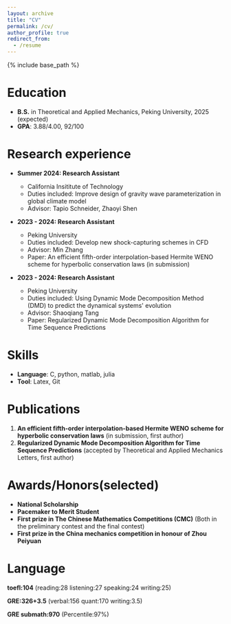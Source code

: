 ```yaml
---
layout: archive
title: "CV"
permalink: /cv/
author_profile: true
redirect_from:
  - /resume
---
```


{% include base_path %}

Education
======
* **B.S.** in Theoretical and Applied Mechanics, Peking University, 2025 (expected)
* **GPA**: 3.88/4.00, 92/100 

Research experience
======
* **Summer 2024: Research Assistant**
  * California Insititute of Technology
  * Duties included: Improve design of gravity wave parameterization in global climate model
  * Advisor: Tapio Schneider, Zhaoyi Shen

* **2023 - 2024: Research Assistant**
  * Peking University
  * Duties included: Develop new shock-capturing schemes in CFD
  * Advisor: Min Zhang
  * Paper: An efficient fifth-order interpolation-based Hermite WENO scheme for hyperbolic conservation laws (in submission)

* **2023 - 2024: Research Assistant**
  * Peking University
  * Duties included: Using Dynamic Mode Decomposition Method (DMD) to predict the dynamical systems' evolution
  * Advisor: Shaoqiang Tang
  * Paper: Regularized Dynamic Mode Decomposition Algorithm for Time Sequence Predictions
  
Skills
======
* **Language**: C, python, matlab, julia
* **Tool**: Latex, Git
  

Publications
======
1. **An efficient fifth-order interpolation-based Hermite WENO scheme for hyperbolic conservation laws** (in submission, first author)
2. **Regularized Dynamic Mode Decomposition Algorithm for Time Sequence Predictions** (accepted by Theoretical and Applied Mechanics Letters, first author)



Awards/Honors(selected)
======
* **National Scholarship**
* **Pacemaker to Merit Student**
* **First prize in The Chinese Mathematics Competitions (CMC)** (Both in the preliminary contest and the final contest)
* **First prize in the China mechanics competition in honour of Zhou Peiyuan**

Language
======
**toefl:104** (reading:28 listening:27 speaking:24 writing:25)

**GRE:326+3.5** (verbal:156 quant:170 writing:3.5)

**GRE submath:970** (Percentile:97%)


